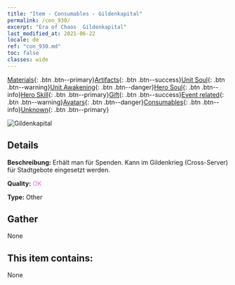 ```yaml
---
title: "Item - Consumables - Gildenkapital"
permalink: /con_930/
excerpt: "Era of Chaos  Gildenkapital"
last_modified_at: 2021-06-22
locale: de
ref: "con_930.md"
toc: false
classes: wide
---
```

 [Materials](/ItemsDE/){: .btn .btn--primary}[Artifacts](/ItemsDE/Artifacts/){: .btn .btn--success}[Unit Soul](/ItemsDE/UnitSoul/){: .btn .btn--warning}[Unit Awakening](/ItemsDE/UnitAwakening/){: .btn .btn--danger}[Hero Soul](/ItemsDE/HeroSoul/){: .btn .btn--info}[Hero Skill](/ItemsDE/HeroSkill/){: .btn .btn--primary}[Gift](/ItemsDE/Gift/){: .btn .btn--success}[Event related](/ItemsDE/Events/){: .btn .btn--warning}[Avatars](/ItemsDE/Avatars/){: .btn .btn--danger}[Consumables](/ItemsDE/Consumables/){: .btn .btn--info}[Unknown](/ItemsDE/Unknown/){: .btn .btn--primary}

 ![Gildenkapital](/images/t/i_40018.png)

## Details
 **Beschreibung:** Erhält man für Spenden. Kann im Gildenkrieg (Cross-Server) für Stadtgebote eingesetzt werden.

 **Quality:** <span style="color: #DA70D6">OK</span>

 **Type:** Other

## Gather

  None

## This item contains:

  None


